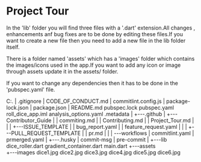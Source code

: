 # Project Tour

In the 'lib' folder you will find three files with a '.dart' extension.All changes , enhancements anf bug fixes are to be done by editing these files.If you want to create a new file then you need to add a new file in the lib folder itself.

There is a folder named 'assets' which has a 'images' folder which contains the images/icons used in the app.If you want to add any icon or image through assets update it in the assets/ folder. 

If you want to change any dependencies then it has to be done in the 'pubspec.yaml' file.


C:.
|   .gitignore
|   CODE_OF_CONDUCT.md
|   commitlint.config.js
|   package-lock.json
|   package.json
|   README.md
    pubspec.lock
    pubspec.yaml
    roll_dice_app.iml
    analysis_options.yaml
    .metadata
|
+---.github
|   +---Contributor_Guide
|   |       commiting.md
|   |       Contributing.md
|   |       Project_Tour.md
|   |
|   +---ISSUE_TEMPLATE
|   |       bug_report.yaml
|   |       feature_request.yaml
|   |
|   +---PULL_REQUEST_TEMPLATE
|   |       pr.md
|   |
|   \---workflows
|           commitlint.yaml
|           prmerged.yaml
|
+---.husky
|       commit-msg
|       pre-commit
|
+---lib
        dice_roller.dart
        gradient_container.dart
        main.dart
+---assets      
    +---images
          dice1.jpg
          dice2.jpg
          dice3.jpg
          dice4.jpg
          dice5.jpg
          dice6.jpg 
